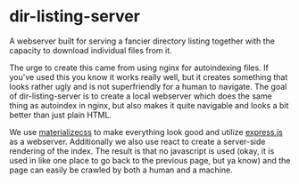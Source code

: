 # dir-listing-server

A webserver built for serving a fancier directory listing together
with the capacity to download individual files from it.

The urge to create this came from using nginx for autoindexing
files. If you've used this you know it works really well, but it
creates something that looks rather ugly and is not superfriendly for
a human to navigate. The goal of dir-listing-server is to create a
local webserver which does the same thing as autoindex in nginx, but
also makes it quite navigable and looks a bit better than just plain
HTML.

We use [materializecss](https://materializecss.com/) to make
everything look good and utilize [express.js](https://expressjs.com/)
as a webserver. Additionally we also use react to create a server-side
rendering of the index. The result is that no javascript is used
(okay, it is used in like one place to go back to the previous page,
but ya know) and the page can easily be crawled by both a human and a
machine.
